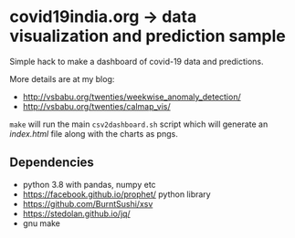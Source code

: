 # covid19india.org -> data visualization and prediction sample

Simple hack to make a dashboard of covid-19 data and predictions.

More details are at my blog:

- http://vsbabu.org/twenties/weekwise_anomaly_detection/
- http://vsbabu.org/twenties/calmap_vis/

``make`` will run the main `csv2dashboard.sh` script which will
generate an *index.html* file along with the charts as pngs.

## Dependencies
- python 3.8 with pandas, numpy etc
- https://facebook.github.io/prophet/ python library
- https://github.com/BurntSushi/xsv
- https://stedolan.github.io/jq/
- gnu make


